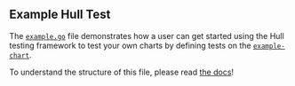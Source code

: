 ## Example Hull Test

The [`example.go`](./tests/example/example.go) file demonstrates how a user can get started using the Hull testing framework to test your own charts by defining tests on the [`example-chart`](../testdata/charts/example-chart).

To understand the structure of this file, please read [the docs](../docs/about.md)!